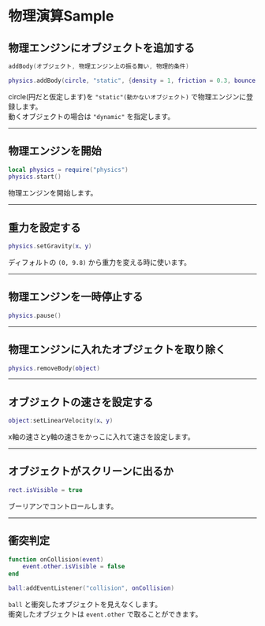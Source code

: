 # 物理演算Sample

## 物理エンジンにオブジェクトを追加する

```lua
addBody(オブジェクト, 物理エンジン上の振る舞い, 物理的条件)
```

```lua
physics.addBody(circle, "static", {density = 1, friction = 0.3, bounce = 0.4})
```

circle(円だと仮定します)を `"static"(動かないオブジェクト)` で物理エンジンに登録します。  
動くオブジェクトの場合は `"dynamic"` を指定します。

- - -

## 物理エンジンを開始

```lua
local physics = require("physics")
physics.start()
```

物理エンジンを開始します。

- - -

## 重力を設定する

```lua
physics.setGravity(x、y)
```

ディフォルトの `(0, 9.8)` から重力を変える時に使います。

- - -

## 物理エンジンを一時停止する

```lua
physics.pause()
```

- - -

## 物理エンジンに入れたオブジェクトを取り除く

```lua
physics.removeBody(object)
```

- - -

## オブジェクトの速さを設定する

```lua
object:setLinearVelocity(x、y)
```

x軸の速さとy軸の速さをかっこに入れて速さを設定します。

- - -

## オブジェクトがスクリーンに出るか

```lua
rect.isVisible = true
```

ブーリアンでコントロールします。

- - -

## 衝突判定

```lua
function onCollision(event)
    event.other.isVisible = false
end

ball:addEventListener("collision", onCollision)
```

`ball` と衝突したオブジェクトを見えなくします。  
衝突したオブジェクトは `event.other` で取ることができます。